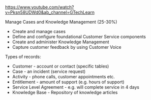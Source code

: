 https://www.youtube.com/watch?v=Pksn58UDWd0&ab_channel=GTechLearn

Manage Cases and Knowledge Management (25-30%)
- Create and manage cases
- Define and configure foundational Customer Service components
- Create and administer Knowledge Management
- Capture customer feedback by using Customer Voice

Types of records:
- Customer - account or contact (specific tables)
- Case - an incident (service request)
- Activity - phone calls, customer appointments etc.
- Entitlement - amount of support (e.g. hours of support)
- Service Level Agreement - e.g. will complete service in 4 days
- Knowledge Base - Repository of knowledge articles